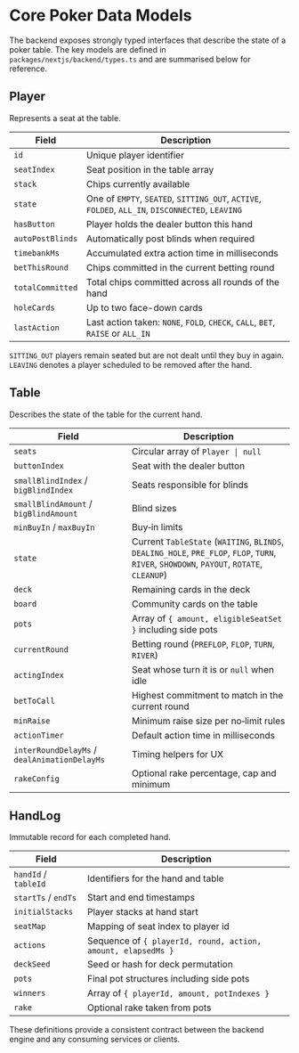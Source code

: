 # Core Poker Data Models

The backend exposes strongly typed interfaces that describe the state of a poker table. The key models are defined in `packages/nextjs/backend/types.ts` and are summarised below for reference.

## Player

Represents a seat at the table.

| Field            | Description                                                                                      |
| ---------------- | ------------------------------------------------------------------------------------------------ |
| `id`             | Unique player identifier                                                                         |
| `seatIndex`      | Seat position in the table array                                                                 |
| `stack`          | Chips currently available                                                                        |
| `state`          | One of `EMPTY`, `SEATED`, `SITTING_OUT`, `ACTIVE`, `FOLDED`, `ALL_IN`, `DISCONNECTED`, `LEAVING` |
| `hasButton`      | Player holds the dealer button this hand                                                         |
| `autoPostBlinds` | Automatically post blinds when required                                                          |
| `timebankMs`     | Accumulated extra action time in milliseconds                                                    |
| `betThisRound`   | Chips committed in the current betting round                                                     |
| `totalCommitted` | Total chips committed across all rounds of the hand                                              |
| `holeCards`      | Up to two face-down cards                                                                        |
| `lastAction`     | Last action taken: `NONE`, `FOLD`, `CHECK`, `CALL`, `BET`, `RAISE` or `ALL_IN`                   |

`SITTING_OUT` players remain seated but are not dealt until they buy in again. `LEAVING` denotes a player scheduled to be removed after the hand.

## Table

Describes the state of the table for the current hand.

| Field                                        | Description                                                                                                                                |
| -------------------------------------------- | ------------------------------------------------------------------------------------------------------------------------------------------ |
| `seats`                                      | Circular array of `Player \| null`                                                                                                         |
| `buttonIndex`                                | Seat with the dealer button                                                                                                                |
| `smallBlindIndex` / `bigBlindIndex`          | Seats responsible for blinds                                                                                                               |
| `smallBlindAmount` / `bigBlindAmount`        | Blind sizes                                                                                                                                |
| `minBuyIn` / `maxBuyIn`                      | Buy‑in limits                                                                                                                              |
| `state`                                      | Current `TableState` (`WAITING`, `BLINDS`, `DEALING_HOLE`, `PRE_FLOP`, `FLOP`, `TURN`, `RIVER`, `SHOWDOWN`, `PAYOUT`, `ROTATE`, `CLEANUP`) |
| `deck`                                       | Remaining cards in the deck                                                                                                                |
| `board`                                      | Community cards on the table                                                                                                               |
| `pots`                                       | Array of `{ amount, eligibleSeatSet }` including side pots                                                                                 |
| `currentRound`                               | Betting round (`PREFLOP`, `FLOP`, `TURN`, `RIVER`)                                                                                         |
| `actingIndex`                                | Seat whose turn it is or `null` when idle                                                                                                  |
| `betToCall`                                  | Highest commitment to match in the current round                                                                                           |
| `minRaise`                                   | Minimum raise size per no‑limit rules                                                                                                      |
| `actionTimer`                                | Default action time in milliseconds                                                                                                        |
| `interRoundDelayMs` / `dealAnimationDelayMs` | Timing helpers for UX                                                                                                                      |
| `rakeConfig`                                 | Optional rake percentage, cap and minimum                                                                                                  |

## HandLog

Immutable record for each completed hand.

| Field                | Description                                                  |
| -------------------- | ------------------------------------------------------------ |
| `handId` / `tableId` | Identifiers for the hand and table                           |
| `startTs` / `endTs`  | Start and end timestamps                                     |
| `initialStacks`      | Player stacks at hand start                                  |
| `seatMap`            | Mapping of seat index to player id                           |
| `actions`            | Sequence of `{ playerId, round, action, amount, elapsedMs }` |
| `deckSeed`           | Seed or hash for deck permutation                            |
| `pots`               | Final pot structures including side pots                     |
| `winners`            | Array of `{ playerId, amount, potIndexes }`                  |
| `rake`               | Optional rake taken from pots                                |

These definitions provide a consistent contract between the backend engine and any consuming services or clients.
